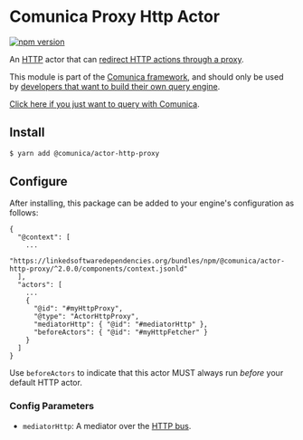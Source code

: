 # Comunica Proxy Http Actor

[![npm version](https://badge.fury.io/js/%40comunica%2Factor-http-proxy.svg)](https://www.npmjs.com/package/@comunica/actor-http-proxy)

An [HTTP](https://github.com/comunica/comunica/tree/master/packages/bus-http) actor that
can [redirect HTTP actions through a proxy](https://comunica.dev/docs/query/advanced/proxying/).

This module is part of the [Comunica framework](https://github.com/comunica/comunica),
and should only be used by [developers that want to build their own query engine](https://comunica.dev/docs/modify/).

[Click here if you just want to query with Comunica](https://comunica.dev/docs/query/).

## Install

```bash
$ yarn add @comunica/actor-http-proxy
```

## Configure

After installing, this package can be added to your engine's configuration as follows:
```text
{
  "@context": [
    ...
    "https://linkedsoftwaredependencies.org/bundles/npm/@comunica/actor-http-proxy/^2.0.0/components/context.jsonld"  
  ],
  "actors": [
    ...
    {
      "@id": "#myHttpProxy",
      "@type": "ActorHttpProxy",
      "mediatorHttp": { "@id": "#mediatorHttp" },
      "beforeActors": { "@id": "#myHttpFetcher" }
    }
  ]
}
```

Use `beforeActors` to indicate that this actor MUST always run _before_ your default HTTP actor.

### Config Parameters

* `mediatorHttp`: A mediator over the [HTTP bus](https://github.com/comunica/comunica/tree/master/packages/bus-http).
